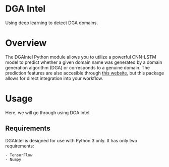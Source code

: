 # DGA Intel

Using deep learning to detect DGA domains.

# Overview
The DGAIntel Python module allows you to utilize a powerful CNN-LSTM model to predict whether a given domain name was generated by a domain generation algorithm (DGA) or corresponds to a genuine domain. The prediction features are also accesible through [this website](http://www.dgaintel.com/), but this package allows for direct integration into your workflow.

# Usage

Here, we will go through using DGA Intel.

## Requirements

DGAIntel is designed for use with Python 3 only. It has only two requirements:

    - TensorFlow
    - Numpy